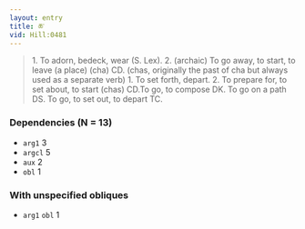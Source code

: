```yaml
---
layout: entry
title: ཆ་
vid: Hill:0481
---
```

> 1\. To adorn, bedeck, wear (S\. Lex)\. 2\. (archaic) To go away, to start, to leave (a place) (cha) CD\. (chas, originally the past of cha but always used as a separate verb) 1\. To set forth, depart\. 2\. To prepare for, to set about, to start (chas) CD\.To go, to compose DK\. To go on a path DS\. To go, to set out, to depart TC\.


### Dependencies (N = 13)
* `arg1` 3
* `argcl` 5
* `aux` 2
* `obl` 1


### With unspecified obliques
* `arg1` `obl` 1
